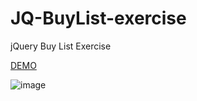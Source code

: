 # JQ-BuyList-exercise
jQuery Buy List Exercise

[DEMO](https://jedchang.github.io/JQ-BuyList-exercise/)

![image](https://github.com/jedchang/JQ-BuyList-exercise/blob/master/preview.jpg)
